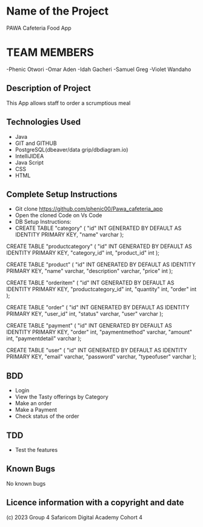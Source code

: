 # Name of the Project
PAWA Cafeteria Food App

# TEAM MEMBERS
-Phenic Otwori
-Omar Aden
-Idah Gacheri
-Samuel Greg
-Violet Wandaho


## Description of Project
This App allows staff to order a scrumptious meal
## Technologies Used
- Java
- GIT and GITHUB
- PostgreSQL(dbeaver/data grip/dbdiagram.io)
- IntelliJIDEA
- Java Script
- CSS
- HTML

## Complete Setup Instructions
- Git clone https://github.com/phenic00/Pawa_cafeteria_app
- Open the cloned Code on Vs Code
- DB Setup Instructions:
- CREATE TABLE "category" (
  "id" INT GENERATED BY DEFAULT AS IDENTITY PRIMARY KEY,
  "name" varchar
  );

CREATE TABLE "productcategory" (
"id" INT GENERATED BY DEFAULT AS IDENTITY PRIMARY KEY,
"category_id" int,
"product_id" int
);

CREATE TABLE "product" (
"id" INT GENERATED BY DEFAULT AS IDENTITY PRIMARY KEY,
"name" varchar,
"description" varchar,
"price" int
);

CREATE TABLE "orderitem" (
"id" INT GENERATED BY DEFAULT AS IDENTITY PRIMARY KEY,
"productcategory_id" int,
"quantity" int,
"order" int
);

CREATE TABLE "order" (
"id" INT GENERATED BY DEFAULT AS IDENTITY PRIMARY KEY,
"user_id" int,
"status" varchar,
"user" varchar
);

CREATE TABLE "payment" (
"id" INT GENERATED BY DEFAULT AS IDENTITY PRIMARY KEY,
"order" int,
"paymentmethod" varchar,
"amount" int,
"paymentdetail" varchar
);

CREATE TABLE "user" (
"id" INT GENERATED BY DEFAULT AS IDENTITY PRIMARY KEY,
"email" varchar,
"password" varchar,
"typeofuser" varchar
);
## BDD

- Login
- View the Tasty offerings by Category
- Make an order
- Make a Payment
- Check status of the order

## TDD
- Test the features
## Known Bugs
No known bugs
## Licence information with a copyright and date
(c) 2023 Group 4 Safaricom Digital Academy Cohort 4